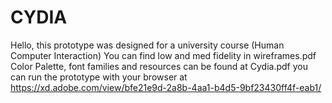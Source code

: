 # CYDIA
Hello, this prototype was designed for a university course (Human Computer Interaction)
You can find low and med fidelity in wireframes.pdf
Color Palette, font families and resources can be found at Cydia.pdf
you can run the prototype with your browser at https://xd.adobe.com/view/bfe21e9d-2a8b-4aa1-b4d5-9bf23430ff4f-eab1/
